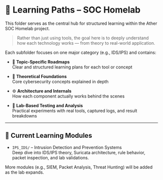 # 🧠 Learning Paths – SOC Homelab

This folder serves as the central hub for structured learning within the Ather SOC Homelab project.

> Rather than just using tools, the goal here is to deeply understand how each technology works — from theory to real-world application.

Each subfolder focuses on one major category (e.g., IDS/IPS) and contains:

- 📌 **Topic-Specific Roadmaps**  
  Clear and structured learning plans for each tool or concept

- 📘 **Theoretical Foundations**  
  Core cybersecurity concepts explained in depth

- ⚙️ **Architecture and Internals**  
  How each component actually works behind the scenes

- 🔬 **Lab-Based Testing and Analysis**  
  Practical experiments with real tools, captured logs, and result breakdowns

---

## 📁 Current Learning Modules

- `IPS_IDS/` – Intrusion Detection and Prevention Systems  
  Deep dive into IDS/IPS theory, Suricata architecture, rule behavior, packet inspection, and lab validations.

More modules (e.g., SIEM, Packet Analysis, Threat Hunting) will be added as the lab expands.

